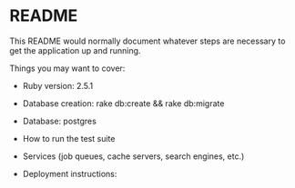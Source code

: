 # README

This README would normally document whatever steps are necessary to get the
application up and running.

Things you may want to cover:

* Ruby version: 2.5.1

* Database creation: rake db:create && rake db:migrate

* Database: postgres

* How to run the test suite

* Services (job queues, cache servers, search engines, etc.)

* Deployment instructions: 


